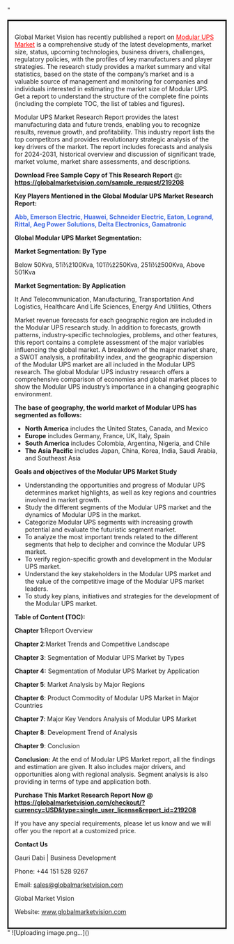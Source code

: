 "<div style='border: 3px solid black; padding: 1em;'>

Global Market Vision has recently published a report on <a style='color: #ff0000;' href='https://globalmarketvision.com/reports/global-modular-ups-market/219208'>Modular UPS Market</a> is a comprehensive study of the latest developments, market size, status, upcoming technologies, business drivers, challenges, regulatory policies, with the profiles of key manufacturers and player strategies. The research study provides a market summary and vital statistics, based on the state of the company’s market and is a valuable source of management and monitoring for companies and individuals interested in estimating the market size of Modular UPS. Get a report to understand the structure of the complete fine points (including the complete TOC, the list of tables and figures).

Modular UPS Market Research Report provides the latest manufacturing data and future trends, enabling you to recognize results, revenue growth, and profitability. This industry report lists the top competitors and provides revolutionary strategic analysis of the key drivers of the market. The report includes forecasts and analysis for 2024-2031, historical overview and discussion of significant trade, market volume, market share assessments, and descriptions.

<strong>Download Free Sample Copy of This Research Report </strong>@<strong>:</strong><strong> <a style='color: #ff0000;' href='https://globalmarketvision.com/sample_request/219208?utm_source=linkedinPulse&utm_medium=Dhiraj&utm_campaign=dhiraj'><strong>https://globalmarketvision.com/sample_request/219208</strong></a></strong>

<strong>Key Players Mentioned in the Global Modular UPS Market Research Report:</strong>

<strong style='color: #4169e1;'>Abb, Emerson Electric, Huawei, Schneider Electric, Eaton, Legrand, Rittal, Aeg Power Solutions, Delta Electronics, Gamatronic</strong>

<strong>Global Modular UPS Market Segmentation:</strong>

<strong>Market Segmentation: By Type</strong>

Below 50Kva, 51ï½ž100Kva, 101ï½ž250Kva, 251ï½ž500Kva, Above 501Kva

<strong>Market Segmentation: By Application</strong>

It And Telecommunication, Manufacturing, Transportation And Logistics, Healthcare And Life Sciences, Energy And Utilities, Others

Market revenue forecasts for each geographic region are included in the Modular UPS research study. In addition to forecasts, growth patterns, industry-specific technologies, problems, and other features, this report contains a complete assessment of the major variables influencing the global market. A breakdown of the major market share, a SWOT analysis, a profitability index, and the geographic dispersion of the Modular UPS market are all included in the Modular UPS research. The global Modular UPS industry research offers a comprehensive comparison of economies and global market places to show the Modular UPS industry’s importance in a changing geographic environment.

<strong>The base of geography, the world market of Modular UPS has segmented as follows:</strong>
<ul>
  <li><strong>North America</strong> includes the United States, Canada, and Mexico</li>
  <li><strong>Europe</strong> includes Germany, France, UK, Italy, Spain</li>
  <li><strong>South America</strong> includes Colombia, Argentina, Nigeria, and Chile</li>
  <li><strong>The Asia Pacific</strong> includes Japan, China, Korea, India, Saudi Arabia, and Southeast Asia</li>
</ul>
<strong>Goals and objectives of the Modular UPS Market Study</strong>
<ul>
  <li>Understanding the opportunities and progress of Modular UPS determines market highlights, as well as key regions and countries involved in market growth.</li>
  <li>Study the different segments of the Modular UPS market and the dynamics of Modular UPS in the market.</li>
  <li>Categorize Modular UPS segments with increasing growth potential and evaluate the futuristic segment market.</li>
  <li>To analyze the most important trends related to the different segments that help to decipher and convince the Modular UPS market.</li>
  <li>To verify region-specific growth and development in the Modular UPS market.</li>
  <li>Understand the key stakeholders in the Modular UPS market and the value of the competitive image of the Modular UPS market leaders.</li>
  <li>To study key plans, initiatives and strategies for the development of the Modular UPS market.</li>
</ul>
<strong>Table of Content (TOC): </strong>

<strong>Chapter 1</strong>:Report Overview

<strong>Chapter 2</strong>:Market Trends and Competitive Landscape

<strong>Chapter 3</strong>: Segmentation of Modular UPS Market by Types

<strong>Chapter 4:</strong> Segmentation of Modular UPS Market by Application

<strong>Chapter 5</strong>: Market Analysis by Major Regions

<strong>Chapter 6</strong>: Product Commodity of Modular UPS Market in Major Countries

<strong>Chapter 7</strong>: Major Key Vendors Analysis of Modular UPS Market

<strong>Chapter 8</strong>: Development Trend of Analysis

<strong>Chapter 9</strong>: Conclusion

<strong>Conclusion:</strong> At the end of Modular UPS Market report, all the findings and estimation are given. It also includes major drivers, and opportunities along with regional analysis. Segment analysis is also providing in terms of type and application both.

<strong>Purchase This Market Research Report Now @</strong><strong> <strong><a style='color: #ff0000;' href='https://globalmarketvision.com/checkout/?currency=USD&type=single_user_license&report_id=219208?utm_source=linkedinPulse&utm_medium=Dhiraj&utm_campaign=dhiraj'>https://globalmarketvision.com/checkout/?currency=USD&type=single_user_license&report_id=219208</a></strong>
</strong>

If you have any special requirements, please let us know and we will offer you the report at a customized price.

<strong>Contact Us</strong>

Gauri Dabi | Business Development

Phone: +44 151 528 9267

Email: <a href='mailto:sales@globalmarketvision.com'>sales@globalmarketvision.com</a>

Global Market Vision

Website: <a href='http://www.globalmarketvision.com/'>www.globalmarketvision.com</a>

</div>"
![Uploading image.png…]()
